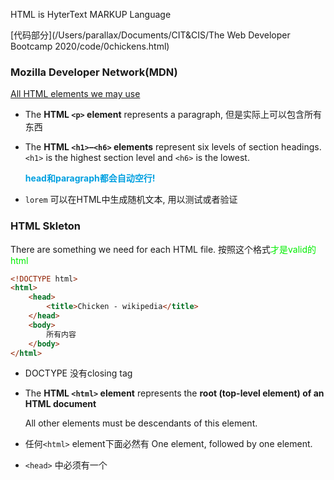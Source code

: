 HTML is HyterText MARKUP Language

[代码部分](/Users/parallax/Documents/CIT&CIS/The Web Developer Bootcamp 2020/code/0chickens.html)

### Mozilla Developer Network(MDN)

[All HTML elements we may use](https://developer.mozilla.org/en-US/docs/Web/HTML/Element)

+ The **HTML `<p>` element** represents a paragraph, 但是实际上可以包含所有东西

+ The **HTML `<h1>`–`<h6>` elements** represent six levels of section headings. `<h1>` is the highest section level and `<h6>` is the lowest.

  <font color = grape>**head和paragraph都会自动空行!**</font> 

+ `lorem` 可以在HTML中生成随机文本, 用以测试或者验证

  

### HTML Skleton

There are something we need for each HTML file. 按照这个格式<font color = gree>才是valid的html</font>

```html
<!DOCTYPE html>
<html>
    <head>
        <title>Chicken - wikipedia</title>
    </head>
    <body>
        所有内容
    </body>
</html>
```

+ DOCTYPE 没有closing tag

+ The **HTML `<html>` element** represents the **root (top-level element) of an HTML document**

   All other elements must be descendants of this element.

+ 任何`<html>` element下面必然有 One <head> element, followed by one <body> element.

+ `<head>` 中必须有一个<title>, it is the <font color = grape>title of title bar in browser</font> 



### HTML lists

Unordered list 是 <ul>, 表现为**bullet points**, ordered list 是 <ol>, 表现为**numbered list**

其中的每一项是<li>, it must be contained under <ol>,<ul>或者<menu> 

<font color = gree>**支持nested list, 只需要其中某个<li>内再次contain一个<ul>即可**</font> 

<img src="https://live.staticflickr.com/65535/50775998586_20132f372e_o.png" alt="image-20201229130321690"  align="left"/>



### HTML Anchor element

We need hypertext reference in the bracket!

既可以去往<font color = grape>**world wide website也可以访问本地的html**</font>

```html
去往www需要加上http://
<a href="http://www.google.com">Go to www</a> 
 <a href="about.html">Local html</a>
```



### HTML images

image只有一个open brcket!

<font color = grape>**其src类似于anchor的href, 都可以选择从网上或者本地获取**</font>

+ 这里的`alt` 是图片不能显示的时候才显示的内容, alternative

```html
<img src="/Users/parallax/Desktop/86610614_p0.jpg" alt="OOps">
<img src="https://upload.wikimedia.org/wikipedia/commons/thumb/5/50/Female_pair.jpg/220px-Female_pair.jpg">
```



### HTML comments

格式如下

```html
<!-- something -->
```



### HTML5

HTML5 is the latest evolution of the standard that defines [HTML](https://developer.mozilla.org/en-US/docs/HTML). 

+ Inline elements: 不同的elements会分享同一行, 比如多个<a>会在同一行显示
+ Block elements: 不同的elements会take a whole block of space, 比如<h1><h2>都是block elements



### HTML division & span

The **HTML Content Division element** (**`<div>`**) is the generic container for flow content. <font color = grape>div是block elements</font> 

可以用div来实现网页中一些==有边框的block==! <font color = gree>但是具体的实现需要css才行</font>

The **HTML `<span>` element** is a generic ==inline== container for phrasing content, which does not inherently represent anything.

我们也可以在inline用span wrap一部分content, 然后通过css对该span进行设置, 比如<font color = red>设置content颜色为红!</font>

```html
这里既有div也有span
<div>
    <a href="http://www.google.com">Go to www</a>
    <a href="about.html"><span>Local html</span></a>
</div>
```



### Odd Assortment of Elements: HR, BR, SUP, SUB

+ HR: The **HTML `<hr>` element** represents a thematic break between paragraph-level elements: for example, a change of scene in a story, or a shift of topic within a section. <font color = grape>**注意这个只有<hr>一个bracket,会生成一条横线**</font> 

+ BR: line break, <font color = grape>**注意这个只有br一个bracket,相当于换行符**</font> 

+ SUP: superscript element, 即上标, 注意sup可以contain anchor element, 所以参考文献才可以链接

  ```html
  <sup><a href="http://www.google.com">[2]</a>
  ```

+ SUB: subscript element, 即下标, 用法和上标是一样的

  ```html
  一个实现fraction的表达
  <sup>1</sup>/<sub>2</sub>
  ```



### HTML Entities

html内置的一些sequences,  ==start with an amperand & and end with semicolon==

比如在vscode中,难以表达 1<2, 因为<被视作left bracket! <font color = grape>所以需要小于符号的html entity</font>

  ```html
1 &lt; 2  <!-- less than -->
2 &gt; 1  <!-- greater than -->
  ```



### Semantic Markup

Definition: Meaningful markup

比如 `section, main` 这些html elements 都和 `div` 具有相同的功能, 但是他们的<font color = gree>name have meanings</font> 

Why need this? Better **readability**, 方便自己修改的时候看懂!

<img src="/Users/parallax/Library/Application Support/typora-user-images/image-20201230162720512.png" alt="image-20201230162720512" style="zoom: 50%;" align="left"/>

+ `<main>`和div一模一样, 代表正文部分, navigator部分不算!

+ `<nav>` 是navigator, 网页顶端的导航.

  ```html
  <nav>
      <ul>
          <li><a href="http://www.google.com">Go to www</a></li>
          <li><a href="about.html"><span>Local html</span></a></li>
      </ul>
  </nav>
  ```

+ `<section>`  相当于正文里的每个部分, 比如可以给每一段分成一个section, 并且之后==在css里面对这段进行操作==

+ `<article>`  一般会包括一个heading, it can be used independently.

+ `<aside>` 比如**sidebars或者大纲**这类东西

+ `<footer>` 比如页面最下方的导航网址, 一般就是footer

+ `<time>`  用来代表contains 一个datetime

+ `<figure>` 一般会包括图片, logo之类



### Screen Reader Demonstration

可以用苹果的旁白来朗读整个website, 它实际读的是html文件



### VSCODE EMMET

A plugin for vscode to write html easily.

可以用+,>, ^,*等快捷键来完成快速的书写

[Documntation](https://docs.emmet.io/abbreviations/syntax/)



### HTML Tables

[html代码部分](/Users/parallax/Documents/CIT&CIS/The Web Developer Bootcamp 2020/code/0heaviestBird.html)

+ 首先外面需要一个`<table>` 来wrap 所有的content

+ The **HTML `<td>` element** defines a cell of a table that contains data, <font color = grape>**即table中每一个cell/block,多个td在同一row**</font>

+ The **HTML `<tr>` element** defines a row of cells in a table. <font color = grape>**每一行tr里面有多个td!**</font>

+ The **HTML `<th>` element** defines a cell as header of a group of table cells.<font color = grape>**即dataframe里面的column!当然也是被tr所contain的!**</font> 

  组合这三个就可以得到 ![image-20210101152935954](https://live.staticflickr.com/65535/50787626248_b03e32ccf9_o.png)

+ The **HTML `<thead>` element** defines a set of rows defining the head of the columns of the table, <font color = red>注意这里面是th而非tr!</font> 

+ The **HTML Table Body element** (**`<tbody>`**) encapsulates a set of table rows ( elements).

  <font color = grape>**分别用thead和tbody contain title part和 body, 都可以是多行的(有些header比较复杂)**</font> 



#### Shared header

比如这样存在shared header的情况,几个subheader共用了一个header <img src="/Users/parallax/Library/Application Support/typora-user-images/image-20210101153508519.png" alt="image-20210101153508519"  />

此处需要用到`rowspan`和`colspan`,代表当前<font color = gree>cell 一共占据了多少个row或者column</font> 

```html
<tr>
    <th rowspan="2">Animal</th>
    <th colspan="2">Average Mass</th>
    <th rowspan="2">Boolean</th>
</tr>
<tr>
    <th>KG</th>
    <th>Pounds</th>
</tr>
```

设置animal和boolean的rowspan为2, 而average mass则是设置colspan=2, <font color = grape>**因此对于header第二行,这两个subheader只能放在average mass下面!**</font>





### HTML Forms

The **HTML `<form>` element** represents a document section containing interactive controls for submitting information.

其action 属性 specifies <font color = grape>**where the form data should be sent**</font> , 格式为`<form *action*=""></form>`

[html代码](/Users/parallax/Documents/CIT&CIS/The Web Developer Bootcamp 2020/code/0forms.html)



#### HTML INPUT

在form中需要 **`<input>`** 来让user输入信息, <font color = red>没有closing tag</font>

+ 有二十多种不同的`input type`,包括 password, text, color等, 可以实现很多input, 比如password会自动obseure input之类的

  + **Text**类型

    ```html
    <form action="/tacos">
        <p>
            <label for="username">Enter a Username:</label>
            <input type="text" id="username" placeholder="username" name="username">
        </p>
    </form>
    ```

    此时在输入haoyu的情况下我们会得到 <font color = grape>**file:///tacos?username=haoyu**</font> 

    多个inout的情况下会得到` file:///tacos?username=haoyu&password=123&color=%235b2f2f&color=1` 这样用&链接多个relation的内容

    ==因此, 在设置好action和name的情况下, 我们可以实现在自己的website中进行google搜索!==

  + **Checkbox**, 可以通过设置`checked`来让初始状态是选中的, <font color = grape>**`<input *type*="checkbox" *name*="agree" *id*="agree" *checked*>`**</font> 

    在checkbox type下<font color = red>如果check</font> button去往的是 `name's content = on`

  + **Radio**, **单选题**,  <font color = grape>**需要注意的点是radio的多个input有相同name, 不同id(用来link label), 不同value(用来实现真正的选择)**</font> 

    <font color = red>注意: 这个value看不见但是是存在的,如果不设置, 搜索依然是 `name's content = on`, 但此处多个name是相同的</font>

    但如果设置了不同的value, 就会得到 `name's content = value`, correctly
    
  + **Range**, 设置范围, 可以用`min,max,step` 来设置最小,最大,step值, <font color = red>注意,`value` 这里设置的是初始值(number也有这些attribute)</font>

    

+ `placeholder` 能够让input box显示出未输入情况下的默认input, 比如`<input type="text" *placeholder="username">` 能实现<img src="/Users/parallax/Library/Application Support/typora-user-images/image-20210101162846033.png" alt="image-20210101162846033" style="zoom:60%;" />
+ `id` 属性让每个input都有独一无二的tag, 与`label`组合可以link label & inputbox
+ `name` 属性也是submit的组成部分,it is to reference form data after a form is submitted.



#### TextArea

不属于input,但是也是要在form里面submit的, `<textarea>`

可以用`rows,cols`来设置输入框的size



#### HTML Labels

The **HTML `<label>` element** represents a caption for an item in a user interface, <font color = grape>**比如输入框上面告诉你该输入什么**</font>

+ `for` 属性内容是input的id, 通过这样可以把label和input link起来, ==点击label可以直接跳转到对应input!!==

  ```html
  <label for="username">Enter a Username:</label>
  <input type="text" id="username" placeholder="username">
  ```



#### HTML Buttons

The **HTML `<button>` element** represents a clickable button, used to submit [forms](https://developer.mozilla.org/en-US/docs/Learn/Forms) or anywhere in a document for accessible.

<font color = grape>**如果点击button, 会去往`<form>` 的action attribute所设置的path**</font>, 当然不设置button, **input输入之后用回车也是可以的**

<font color = grape>**如果在form外设置了button, 点击它和form没有任何关系, 不会去往form设置的action**</font> 

+ `type` 决定了该button的性质, 可以选择 `"submit","buttons"` 等多种,实现不同的button功能

  <font color = red>注意button也可以用input来实现, 比如`<input type="submit" value="Click me!">`</font>, 一般还是用`<button>`
  
+ Button也可以有id, 在css里进行



#### 实现search

Google search

```html
<form action="https://www.google.com/search">
    <input type="text" name="q">
    <button>Google!</button>
</form>
```



#### HTML Select

`<select>` 有id和name, id用来和label匹配, name作为reference of data

`<select>` contains `<option>` , 每个option都需要对应的value, <font color = grape>**和input的radio type相同**</font>

==同样也可以用selected来作为默认的选项==

```html
<p>
    <label for="meal">Please Select an Entree</label>
    <select name="Meal" id="meal">
        <option value="fish">Fish</option>
        <option value="chicken" selected>Chicken</option>
        <option value="pork">Pork</option>
    </select>
</p>
```





### HTML5 Validation

Server Validation——no involve of Javascript.

+ input type 为 text时, 可以用`required` 在submit时进行基础检测, <font color = grape>**输入不能为空**</font>

  ```html
  <input type="text" name="first" id="first" required>
  ```

  还可以添加`minlength,maxlength`来限制input的长度, <font color = grape>**如果是numberic type的则设置`min,max`**</font>

  ```html
  <input type="text" name="username" id="username" minlength="5" maxlength="20" required>
  ```

  Advanced:可以使用`pattern` 和regex来检测是否input match regex

+ 对于一些更复杂的type,存在自带的validation

  ```html
  <input type="email" requred> 会自动检测是否@前后都有东西
  <input type="url" requred> 会自动检测是否符合一个url格式(http://)
  ```

  

### Example

[Marathon Registration Form](/Users/parallax/Documents/CIT&CIS/The Web Developer Bootcamp 2020/code/0MarathonRegister.html)

<font color = grape>**需要注意的点是radio的三个有相同name, 不同id(用来link label), 不同value(用来实现真正的选择)**</font> 

<img src="/Users/parallax/Library/Application Support/typora-user-images/image-20210101204315315.png" alt="image-20210101204315315"  align="left"/>









